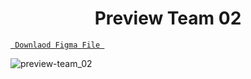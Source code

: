 <h1 align="center">Preview Team 02</h1>

<a align ="center" href="https://github.com/Dezenix/website-screens/blob/main/Team_Section/Team02/Team02.fig "> `  Downlaod Figma File  `</a>


![preview-team_02](https://github.com/Dezenix/website-screens/blob/main/Team_Section/Team02/Preview%20Team02.png)
